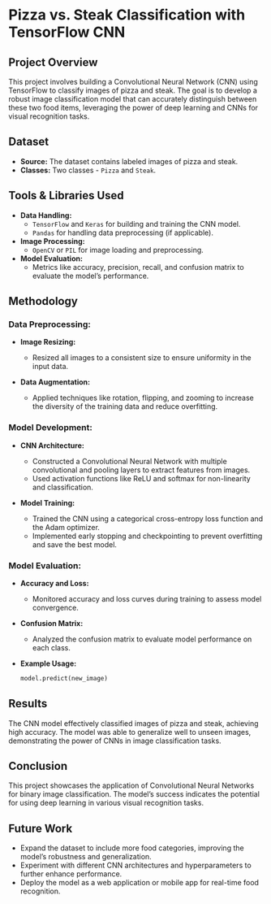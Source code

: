 # Pizza vs. Steak Classification with TensorFlow CNN

## Project Overview

This project involves building a Convolutional Neural Network (CNN) using TensorFlow to classify images of pizza and steak. The goal is to develop a robust image classification model that can accurately distinguish between these two food items, leveraging the power of deep learning and CNNs for visual recognition tasks.

## Dataset

- **Source:** The dataset contains labeled images of pizza and steak.
- **Classes:** Two classes - `Pizza` and `Steak`.

## Tools & Libraries Used

- **Data Handling:**
  - `TensorFlow` and `Keras` for building and training the CNN model.
  - `Pandas` for handling data preprocessing (if applicable).
- **Image Processing:**
  - `OpenCV` or `PIL` for image loading and preprocessing.
- **Model Evaluation:**
  - Metrics like accuracy, precision, recall, and confusion matrix to evaluate the model’s performance.

## Methodology

### Data Preprocessing:

- **Image Resizing:**
  - Resized all images to a consistent size to ensure uniformity in the input data.
  
- **Data Augmentation:**
  - Applied techniques like rotation, flipping, and zooming to increase the diversity of the training data and reduce overfitting.

### Model Development:

- **CNN Architecture:**
  - Constructed a Convolutional Neural Network with multiple convolutional and pooling layers to extract features from images.
  - Used activation functions like ReLU and softmax for non-linearity and classification.
  
- **Model Training:**
  - Trained the CNN using a categorical cross-entropy loss function and the Adam optimizer.
  - Implemented early stopping and checkpointing to prevent overfitting and save the best model.

### Model Evaluation:

- **Accuracy and Loss:**
  - Monitored accuracy and loss curves during training to assess model convergence.
  
- **Confusion Matrix:**
  - Analyzed the confusion matrix to evaluate model performance on each class.

- **Example Usage:**
  ```python
  model.predict(new_image)
  ```

## Results

The CNN model effectively classified images of pizza and steak, achieving high accuracy. The model was able to generalize well to unseen images, demonstrating the power of CNNs in image classification tasks.

## Conclusion

This project showcases the application of Convolutional Neural Networks for binary image classification. The model’s success indicates the potential for using deep learning in various visual recognition tasks.

## Future Work

- Expand the dataset to include more food categories, improving the model’s robustness and generalization.
- Experiment with different CNN architectures and hyperparameters to further enhance performance.
- Deploy the model as a web application or mobile app for real-time food recognition.
